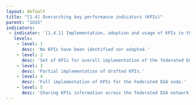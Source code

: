 ```yaml
---
layout: default
title: "[1.4] Overarching key performance indicators (KPIs)"
parent: "1GSS"
indicators:
 - indicator: '[1.4.1] Implementation, adoption and usage of KPIs in the Federated EGA node'
   levels:
    - level: 1
      desc: 'No KPIs have been identified nor adopted.'
    - level: 2
      desc: 'Set of KPIs for overall implementation of the federated EGA node work plan as well as for the global and individual records usage are drafted taking as reference the ones from the federated EGA network.'
    - level: 3  
      desc: 'Partial implementation of drafted KPIs.'
    - level: 4
      desc: 'Full implementation of KPIs for the Federated EGA node.'
    - level: 5
      desc: 'Sharing KPIs information across the federated EGA network as well as contributing to the periodic discussion of indicators being measured.'
---
```

